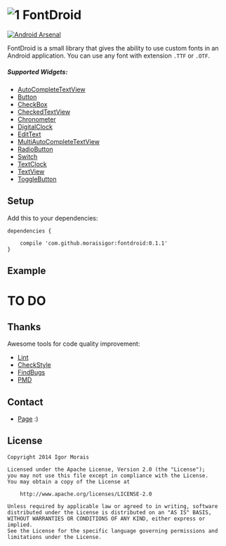 # ![1] FontDroid

[![Android Arsenal](https://img.shields.io/badge/Android%20Arsenal-FontDroid-brightgreen.svg?style=flat)](https://android-arsenal.com/details/1/916)

FontDroid is a small library that gives the ability to use custom fonts in an Android application. You can use any font with extension `.TTF` or `.OTF`.

##### Supported Widgets:

* [AutoCompleteTextView](http://developer.android.com/reference/android/widget/AutoCompleteTextView.html)
* [Button](http://developer.android.com/reference/android/widget/Button.html)
* [CheckBox](http://developer.android.com/guide/topics/ui/controls/checkbox.html)
* [CheckedTextView](http://developer.android.com/reference/android/widget/CheckedTextView.html)
* [Chronometer](http://developer.android.com/reference/android/widget/Chronometer.html)
* [DigitalClock](http://developer.android.com/reference/android/widget/DigitalClock.html)
* [EditText](http://developer.android.com/reference/android/widget/EditText.html)
* [MultiAutoCompleteTextView](http://developer.android.com/reference/android/widget/MultiAutoCompleteTextView.html)
* [RadioButton](http://developer.android.com/guide/topics/ui/controls/radiobutton.html)
* [Switch](http://developer.android.com/reference/android/widget/Switch.html)
* [TextClock](http://developer.android.com/reference/android/widget/TextClock.html)
* [TextView](http://developer.android.com/reference/android/widget/TextView.html)
* [ToggleButton](http://developer.android.com/reference/android/widget/ToggleButton.html)


Setup
-----

Add this to your dependencies:

```
dependencies {
    
    compile 'com.github.moraisigor:fontdroid:0.1.1'
}
```


Example
-------

# TO DO

Thanks
------

Awesome tools for code quality improvement:

* [Lint](http://developer.android.com/tools/help/lint.html)
* [CheckStyle](http://checkstyle.sourceforge.net)
* [FindBugs](http://findbugs.sourceforge.net)
* [PMD](http://pmd.sourceforge.net)


Contact
-------

* [Page](http://igormorais.com) :)


License
-------

```
Copyright 2014 Igor Morais
    
Licensed under the Apache License, Version 2.0 (the "License");
you may not use this file except in compliance with the License.
You may obtain a copy of the License at

    http://www.apache.org/licenses/LICENSE-2.0
    
Unless required by applicable law or agreed to in writing, software
distributed under the License is distributed on an "AS IS" BASIS,
WITHOUT WARRANTIES OR CONDITIONS OF ANY KIND, either express or implied.
See the License for the specific language governing permissions and
limitations under the License.
```

[1]: https://raw.githubusercontent.com/MoraisIgor/SlidingDrawer/master/Asset/Icon.png
